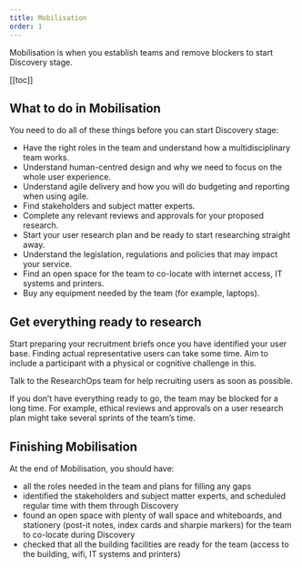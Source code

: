 ```yaml
---
title: Mobilisation
order: 1
---
```


Mobilisation is when you establish teams and remove blockers to start Discovery stage.

[[toc]]

## What to do in Mobilisation

You need to do all of these things before you can start Discovery stage:

- Have the right roles in the team and understand how a multidisciplinary team works.
- Understand human-centred design and why we need to focus on the whole user experience.
- Understand agile delivery and how you will do budgeting and reporting when using agile.
- Find stakeholders and subject matter experts.
- Complete any relevant reviews and approvals for your proposed research.
- Start your user research plan and be ready to start researching straight away.
- Understand the legislation, regulations and policies that may impact your service.
- Find an open space for the team to co-locate with internet access, IT systems and printers.
- Buy any equipment needed by the team (for example, laptops).

## Get everything ready to research

Start preparing your recruitment briefs once you have identified your user base. Finding actual representative users can take some time. Aim to include a participant with a physical or cognitive challenge in this.

Talk to the ResearchOps team for help recruiting users as soon as possible.

If you don’t have everything ready to go, the team may be blocked for a long time. For example, ethical reviews and approvals on a user research plan might take several sprints of the team’s time.

## Finishing Mobilisation

At the end of Mobilisation, you should have:
- all the roles needed in the team and plans for filling any gaps
- identified the stakeholders and subject matter experts, and scheduled regular time with them through Discovery
- found an open space  with plenty of wall space and whiteboards, and stationery (post-it notes, index cards and sharpie markers) for the team to co-locate during Discovery
- checked that all the building facilities are ready for the team (access to the building, wifi, IT systems and printers)
